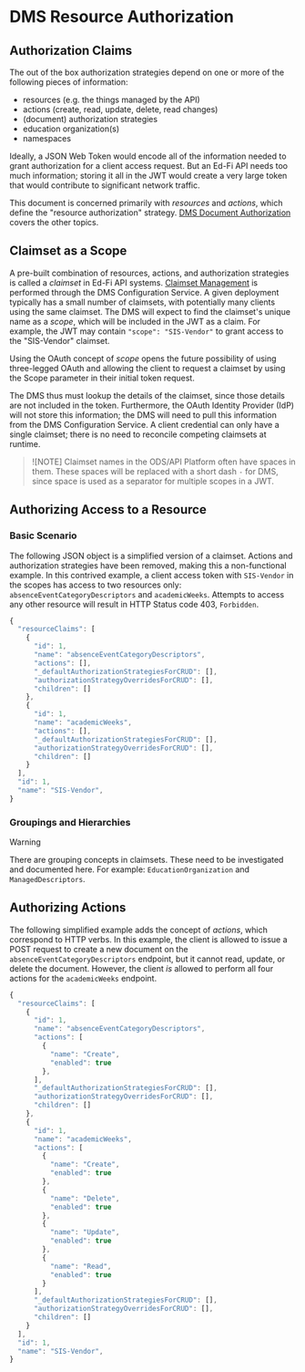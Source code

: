 # DMS Resource Authorization

## Authorization Claims

The out of the box authorization strategies depend on one or more of the
following pieces of information:

* resources (e.g. the things managed by the API)
* actions (create, read, update, delete, read changes)
* (document) authorization strategies
* education organization(s)
* namespaces

Ideally, a JSON Web Token would encode all of the information needed to grant
authorization for a client access request. But an Ed-Fi API needs too much
information; storing it all in the JWT would create a very large token that
would contribute to significant network traffic.

This document is concerned primarily with _resources_ and _actions_, which
define the "resource authorization" strategy. [DMS Document
Authorization](./DOCUMENT-AUTHORIZATION.md) covers the other topics.

## Claimset as a Scope

A pre-built combination of resources, actions, and authorization strategies is
called a _claimset_ in Ed-Fi API systems. [Claimset
Management](../../CS/CLAIMSET-MGMT.md) is performed through the DMS
Configuration Service. A given deployment typically has a small number of
claimsets, with potentially many clients using the same claimset. The DMS will
expect to find the claimset's unique name as a _scope_, which will be included
in the JWT as a claim. For example, the JWT may contain `"scope": "SIS-Vendor"`
to grant access to the "SIS-Vendor" claimset.

Using the OAuth concept of _scope_ opens the future possibility of using
three-legged OAuth and allowing the client to request a claimset by using the
Scope parameter in their initial token request.

The DMS thus must lookup the details of the claimset, since those details are
not included in the token. Furthermore, the OAuth Identity Provider (IdP) will
not store this information; the DMS will need to pull this information from the
DMS Configuration Service. A client credential can only have a single claimset;
there is no need to reconcile competing claimsets at runtime.

> ![NOTE]
> Claimset names in the ODS/API Platform often have spaces in them. These spaces
> will be replaced with a short dash `-` for DMS, since space is used as a
> separator for multiple scopes in a JWT.

## Authorizing Access to a Resource

### Basic Scenario

The following JSON object is a simplified version of a claimset. Actions and
authorization strategies have been removed, making this a non-functional
example. In this contrived example, a client access token with `SIS-Vendor` in
the scopes has access to two resources only: `absenceEventCategoryDescriptors`
and `academicWeeks`. Attempts to access any other resource will result in HTTP
Status code 403, `Forbidden`.

```javascript
{
  "resourceClaims": [
    {
      "id": 1,
      "name": "absenceEventCategoryDescriptors",
      "actions": [],
      "_defaultAuthorizationStrategiesForCRUD": [],
      "authorizationStrategyOverridesForCRUD": [],
      "children": []
    },
    {
      "id": 1,
      "name": "academicWeeks",
      "actions": [],
      "_defaultAuthorizationStrategiesForCRUD": [],
      "authorizationStrategyOverridesForCRUD": [],
      "children": []
    }
  ],
  "id": 1,
  "name": "SIS-Vendor",
}
```

### Groupings and Hierarchies

> [!WARNING]
> There are grouping concepts in claimsets. These need to be investigated and
> documented here. For example: `EducationOrganization` and `ManagedDescriptors`.

## Authorizing Actions

The following simplified example adds the concept of _actions_, which correspond
to HTTP verbs. In this example, the client is allowed to issue a POST request to
create a new document on the `absenceEventCategoryDescriptors` endpoint, but it
cannot read, update, or delete the document. However, the client _is_ allowed to
perform all four actions for the `academicWeeks` endpoint.

```javascript
{
  "resourceClaims": [
    {
      "id": 1,
      "name": "absenceEventCategoryDescriptors",
      "actions": [
        {
          "name": "Create",
          "enabled": true
        },
      ],
      "_defaultAuthorizationStrategiesForCRUD": [],
      "authorizationStrategyOverridesForCRUD": [],
      "children": []
    },
    {
      "id": 1,
      "name": "academicWeeks",
      "actions": [
        {
          "name": "Create",
          "enabled": true
        },
        {
          "name": "Delete",
          "enabled": true
        },
        {
          "name": "Update",
          "enabled": true
        },
        {
          "name": "Read",
          "enabled": true
        }
      ],
      "_defaultAuthorizationStrategiesForCRUD": [],
      "authorizationStrategyOverridesForCRUD": [],
      "children": []
    }
  ],
  "id": 1,
  "name": "SIS-Vendor",
}
```

